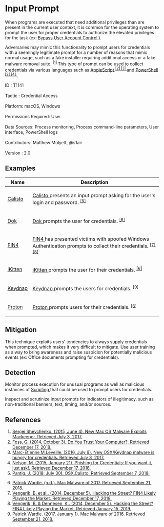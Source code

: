 <div class="container-fluid">
 <h1>
  Input Prompt
 </h1>
 <div class="row">
  <div class="col-md-8 description-body">
   <p>
    When programs are executed that need additional privileges than are present in the current user context, it is common for the operating system to prompt the user for proper credentials to authorize the elevated privileges for the task (ex:
    <a href="https://attack.mitre.org/techniques/T1088">
     Bypass User Account Control
    </a>
    ).
   </p>
   <p>
    Adversaries may mimic this functionality to prompt users for credentials with a seemingly legitimate prompt for a number of reasons that mimic normal usage, such as a fake installer requiring additional access or a fake malware removal suite.
    <span class="scite-citeref-number" data-reference="OSX Malware Exploits MacKeeper" id="scite-ref-1-a">
     <sup>
      <a aria-describedby="qtip-0" data-hasqtip="0" href="https://baesystemsai.blogspot.com/2015/06/new-mac-os-malware-exploits-mackeeper.html" target="_blank">
       [1]
      </a>
     </sup>
    </span>
    This type of prompt can be used to collect credentials via various languages such as
    <a href="https://attack.mitre.org/techniques/T1155">
     AppleScript
    </a>
    <span class="scite-citeref-number" data-reference="LogRhythm Do You Trust Oct 2014" id="scite-ref-2-a">
     <sup>
      <a aria-describedby="qtip-1" data-hasqtip="1" href="https://logrhythm.com/blog/do-you-trust-your-computer/" target="_blank">
       [2]
      </a>
     </sup>
    </span>
    <span class="scite-citeref-number" data-reference="OSX Keydnap malware" id="scite-ref-3-a">
     <sup>
      <a aria-describedby="qtip-2" data-hasqtip="2" href="https://www.welivesecurity.com/2016/07/06/new-osxkeydnap-malware-hungry-credentials/" target="_blank">
       [3]
      </a>
     </sup>
    </span>
    and
    <a href="https://attack.mitre.org/techniques/T1086">
     PowerShell
    </a>
    <span class="scite-citeref-number" data-reference="LogRhythm Do You Trust Oct 2014" id="scite-ref-2-a">
     <sup>
      <a aria-describedby="qtip-1" data-hasqtip="1" href="https://logrhythm.com/blog/do-you-trust-your-computer/" target="_blank">
       [2]
      </a>
     </sup>
    </span>
    <span class="scite-citeref-number" data-reference="Enigma Phishing for Credentials Jan 2015" id="scite-ref-4-a">
     <sup>
      <a aria-describedby="qtip-3" data-hasqtip="3" href="https://enigma0x3.net/2015/01/21/phishing-for-credentials-if-you-want-it-just-ask/" target="_blank">
       [4]
      </a>
     </sup>
    </span>
    .
   </p>
  </div>
  <div class="col-md-4">
   <div class="card">
    <div class="card-body">
     <div class="card-data">
      <span class="h5 card-title">
       ID
      </span>
      : T1141
      <br/>
      <br/>
     </div>
     <div class="card-data">
      <span class="h5 card-title">
      </span>
     </div>
     <div class="card-data">
      <span class="h5 card-title">
       Tactic
      </span>
      : Credential Access
      <br/>
      <br/>
     </div>
     <div class="card-data">
      <span class="h5 card-title">
       Platform:
      </span>
      macOS, Windows
      <br/>
      <br/>
     </div>
     <div class="card-data">
      <span class="h5 card-title">
      </span>
     </div>
     <div class="card-data">
      <span class="h5 card-title">
       Permissions Required:
      </span>
      User
      <br/>
      <br/>
     </div>
     <div class="card-data">
      <span class="h5 card-title">
      </span>
     </div>
     <div class="card-data">
      <span class="h5 card-title">
       Data Sources:
      </span>
      Process monitoring, Process command-line parameters, User interface, PowerShell logs
      <br/>
      <br/>
     </div>
     <div class="card-data">
      <span class="h5 card-title">
      </span>
     </div>
     <div class="card-data">
      <span class="h5 card-title">
      </span>
     </div>
     <div class="card-data">
      <span class="h5 card-title">
      </span>
     </div>
     <div class="card-data">
      <span class="h5 card-title">
      </span>
     </div>
     <div class="card-data">
      <span class="h5 card-title">
      </span>
     </div>
     <div class="card-data">
      <span class="h5 card-title">
      </span>
     </div>
     <div class="card-data">
      <span class="h5 card-title">
       Contributors:
      </span>
      Matthew Molyett, @s1air
      <br/>
      <br/>
     </div>
     <div class="card-data">
      <span class="h5 card-title">
       Version
      </span>
      : 2.0
     </div>
    </div>
   </div>
  </div>
 </div>
 <h2 class="pt-3" id="examples">
  Examples
 </h2>
 <table class="table table-bordered table-light mt-2">
  <thead>
   <tr>
    <th scope="col">
     Name
    </th>
    <th scope="col">
     Description
    </th>
   </tr>
  </thead>
  <tbody class="bg-white">
   <tr>
    <td>
     <a href="https://attack.mitre.org/software/S0274">
      Calisto
     </a>
    </td>
    <td>
     <p>
      <a href="https://attack.mitre.org/software/S0274">
       Calisto
      </a>
      presents an input prompt asking for the user's login and password.
      <span class="scite-citeref-number" data-reference="Symantec Calisto July 2018" id="scite-ref-5-a" onclick="scrollToRef('scite-5')">
       <sup>
        <a aria-describedby="qtip-4" data-hasqtip="4" href="https://www.symantec.com/security-center/writeup/2018-073014-2512-99?om_rssid=sr-latestthreats30days" target="_blank">
         [5]
        </a>
       </sup>
      </span>
     </p>
    </td>
   </tr>
   <tr>
    <td>
     <a href="https://attack.mitre.org/software/S0281">
      Dok
     </a>
    </td>
    <td>
     <p>
      <a href="https://attack.mitre.org/software/S0281">
       Dok
      </a>
      prompts the user for credentials.
      <span class="scite-citeref-number" data-reference="objsee mac malware 2017" id="scite-ref-6-a" onclick="scrollToRef('scite-6')">
       <sup>
        <a aria-describedby="qtip-5" data-hasqtip="5" href="https://objective-see.com/blog/blog_0x25.html" target="_blank">
         [6]
        </a>
       </sup>
      </span>
     </p>
    </td>
   </tr>
   <tr>
    <td>
     <a href="https://attack.mitre.org/groups/G0085">
      FIN4
     </a>
    </td>
    <td>
     <p>
      <a href="https://attack.mitre.org/groups/G0085">
       FIN4
      </a>
      has presented victims with spoofed Windows Authentication prompts to collect their credentials.
      <span class="scite-citeref-number" data-reference="FireEye Hacking FIN4 Dec 2014" id="scite-ref-7-a" onclick="scrollToRef('scite-7')">
       <sup>
        <a aria-describedby="qtip-6" data-hasqtip="6" href="https://www.fireeye.com/current-threats/threat-intelligence-reports/rpt-fin4.html" target="_blank">
         [7]
        </a>
       </sup>
      </span>
      <span class="scite-citeref-number" data-reference="FireEye Hacking FIN4 Video Dec 2014" id="scite-ref-8-a" onclick="scrollToRef('scite-8')">
       <sup>
        <a aria-describedby="qtip-7" data-hasqtip="7" href="https://www2.fireeye.com/WBNR-14Q4NAMFIN4.html" target="_blank">
         [8]
        </a>
       </sup>
      </span>
     </p>
    </td>
   </tr>
   <tr>
    <td>
     <a href="https://attack.mitre.org/software/S0278">
      iKitten
     </a>
    </td>
    <td>
     <p>
      <a href="https://attack.mitre.org/software/S0278">
       iKitten
      </a>
      prompts the user for their credentials.
      <span class="scite-citeref-number" data-reference="objsee mac malware 2017" id="scite-ref-6-a" onclick="scrollToRef('scite-6')">
       <sup>
        <a aria-describedby="qtip-5" data-hasqtip="5" href="https://objective-see.com/blog/blog_0x25.html" target="_blank">
         [6]
        </a>
       </sup>
      </span>
     </p>
    </td>
   </tr>
   <tr>
    <td>
     <a href="https://attack.mitre.org/software/S0276">
      Keydnap
     </a>
    </td>
    <td>
     <p>
      <a href="https://attack.mitre.org/software/S0276">
       Keydnap
      </a>
      prompts the users for credentials.
      <span class="scite-citeref-number" data-reference="synack 2016 review" id="scite-ref-9-a" onclick="scrollToRef('scite-9')">
       <sup>
        <a aria-describedby="qtip-8" data-hasqtip="8" href="https://www.synack.com/2017/01/01/mac-malware-2016/" target="_blank">
         [9]
        </a>
       </sup>
      </span>
     </p>
    </td>
   </tr>
   <tr>
    <td>
     <a href="https://attack.mitre.org/software/S0279">
      Proton
     </a>
    </td>
    <td>
     <p>
      <a href="https://attack.mitre.org/software/S0279">
       Proton
      </a>
      prompts users for their credentials.
      <span class="scite-citeref-number" data-reference="objsee mac malware 2017" id="scite-ref-6-a" onclick="scrollToRef('scite-6')">
       <sup>
        <a aria-describedby="qtip-5" data-hasqtip="5" href="https://objective-see.com/blog/blog_0x25.html" target="_blank">
         [6]
        </a>
       </sup>
      </span>
     </p>
    </td>
   </tr>
  </tbody>
 </table>
 <h2 class="pt-3" id="mitigation">
  Mitigation
 </h2>
 <p>
  This technique exploits users' tendencies to always supply credentials when prompted, which makes it very difficult to mitigate. Use user training as a way to bring awareness and raise suspicion for potentially malicious events (ex: Office documents prompting for credentials).
 </p>
 <h2 class="pt-3" id="detection">
  Detection
 </h2>
 <p>
  Monitor process execution for unusual programs as well as malicious instances of
  <a href="https://attack.mitre.org/techniques/T1064">
   Scripting
  </a>
  that could be used to prompt users for credentials.
 </p>
 <p>
  Inspect and scrutinize input prompts for indicators of illegitimacy, such as non-traditional banners, text, timing, and/or sources.
 </p>
 <h2 class="pt-3" id="references">
  References
 </h2>
 <div class="row">
  <div class="col">
   <ol>
    <li>
     <span class="scite-citation" id="scite-1">
      <span class="scite-citation-text">
       <a class="external text" href="https://baesystemsai.blogspot.com/2015/06/new-mac-os-malware-exploits-mackeeper.html" name="scite-1" rel="nofollow" target="_blank">
        Sergei Shevchenko. (2015, June 4). New Mac OS Malware Exploits Mackeeper. Retrieved July 3, 2017.
       </a>
      </span>
     </span>
    </li>
    <li>
     <span class="scite-citation" id="scite-2">
      <span class="scite-citation-text">
       <a class="external text" href="https://logrhythm.com/blog/do-you-trust-your-computer/" name="scite-2" rel="nofollow" target="_blank">
        Foss, G. (2014, October 3). Do You Trust Your Computer?. Retrieved December 17, 2018.
       </a>
      </span>
     </span>
    </li>
    <li>
     <span class="scite-citation" id="scite-3">
      <span class="scite-citation-text">
       <a class="external text" href="https://www.welivesecurity.com/2016/07/06/new-osxkeydnap-malware-hungry-credentials/" name="scite-3" rel="nofollow" target="_blank">
        Marc-Etienne M.Leveille. (2016, July 6). New OSX/Keydnap malware is hungry for credentials. Retrieved July 3, 2017.
       </a>
      </span>
     </span>
    </li>
    <li>
     <span class="scite-citation" id="scite-4">
      <span class="scite-citation-text">
       <a class="external text" href="https://enigma0x3.net/2015/01/21/phishing-for-credentials-if-you-want-it-just-ask/" name="scite-4" rel="nofollow" target="_blank">
        Nelson, M. (2015, January 21). Phishing for Credentials: If you want it, just ask!. Retrieved December 17, 2018.
       </a>
      </span>
     </span>
    </li>
    <li>
     <span class="scite-citation" id="scite-5">
      <span class="scite-citation-text">
       <a class="external text" href="https://www.symantec.com/security-center/writeup/2018-073014-2512-99?om_rssid=sr-latestthreats30days" name="scite-5" rel="nofollow" target="_blank">
        Pantig, J. (2018, July 30). OSX.Calisto. Retrieved September 7, 2018.
       </a>
      </span>
     </span>
    </li>
   </ol>
  </div>
  <div class="col">
   <ol start="6.5">
    <li>
     <span class="scite-citation" id="scite-6">
      <span class="scite-citation-text">
       <a class="external text" href="https://objective-see.com/blog/blog_0x25.html" name="scite-6" rel="nofollow" target="_blank">
        Patrick Wardle. (n.d.). Mac Malware of 2017. Retrieved September 21, 2018.
       </a>
      </span>
     </span>
    </li>
    <li>
     <span class="scite-citation" id="scite-7">
      <span class="scite-citation-text">
       <a class="external text" href="https://www.fireeye.com/current-threats/threat-intelligence-reports/rpt-fin4.html" name="scite-7" rel="nofollow" target="_blank">
        Vengerik, B. et al.. (2014, December 5). Hacking the Street? FIN4 Likely Playing the Market. Retrieved December 17, 2018.
       </a>
      </span>
     </span>
    </li>
    <li>
     <span class="scite-citation" id="scite-8">
      <span class="scite-citation-text">
       <a class="external text" href="https://www2.fireeye.com/WBNR-14Q4NAMFIN4.html" name="scite-8" rel="nofollow" target="_blank">
        Vengerik, B. &amp; Dennesen, K.. (2014, December 5). Hacking the Street?  FIN4 Likely Playing the Market. Retrieved January 15, 2019.
       </a>
      </span>
     </span>
    </li>
    <li>
     <span class="scite-citation" id="scite-9">
      <span class="scite-citation-text">
       <a class="external text" href="https://www.synack.com/2017/01/01/mac-malware-2016/" name="scite-9" rel="nofollow" target="_blank">
        Patrick Wardle. (2017, January 1). Mac Malware of 2016. Retrieved September 21, 2018.
       </a>
      </span>
     </span>
    </li>
   </ol>
  </div>
 </div>
</div>
